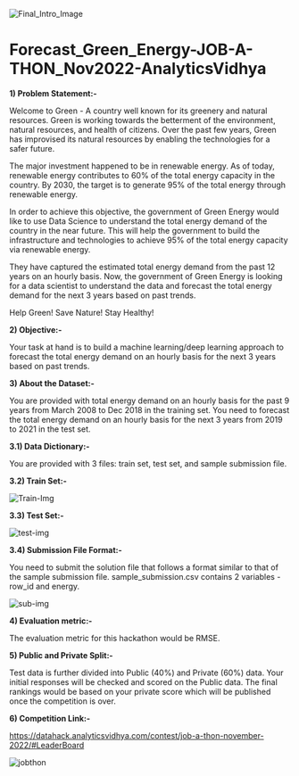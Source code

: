 ![Final_Intro_Image](https://user-images.githubusercontent.com/84449238/202764613-454cc2f7-d0b8-41f3-85e2-13aa8212f94a.jpg)

# Forecast_Green_Energy-JOB-A-THON_Nov2022-AnalyticsVidhya

**1) Problem Statement:-**

Welcome to Green - A country well known for its greenery and natural resources. Green is working towards the betterment of the environment, natural resources, and health of citizens. Over the past few years, Green has improvised its natural resources by enabling the technologies for a safer future. 

The major investment happened to be in renewable energy. As of today, renewable energy contributes to 60% of the total energy capacity in the country. By 2030, the target is to generate 95% of the total energy through renewable energy.

In order to achieve this objective, the government of Green Energy would like to use Data Science to understand the total energy demand of the country in the near future. This will help the government to build the infrastructure and technologies to achieve 95% of the total energy capacity via renewable energy.

They have captured the estimated total energy demand from the past 12 years on an hourly basis. Now, the government of Green Energy is looking for a data scientist to understand the data and forecast the total energy demand for the next 3 years based on past trends.

Help Green! Save Nature! Stay Healthy!

**2) Objective:-**

Your task at hand is to build a machine learning/deep learning approach to forecast the total energy demand on an hourly basis for the next 3 years based on past trends.

**3) About the Dataset:-**

You are provided with total energy demand on an hourly basis for the past 9 years from March 2008 to Dec 2018 in the training set. You need to forecast the total energy demand on an hourly basis for the next 3 years from 2019 to 2021 in the test set.

**3.1) Data Dictionary:-**

You are provided with 3 files: train set, test set, and sample submission file.

**3.2) Train Set:-**

![Train-Img](https://user-images.githubusercontent.com/84449238/202767540-702e7e95-a8d0-4aa0-878e-e95d4ce7f891.JPG)

**3.3) Test Set:-**

![test-img](https://user-images.githubusercontent.com/84449238/202767813-61c22229-35c6-47c3-ba0b-c321c0392a02.JPG)

**3.4) Submission File Format:-**

You need to submit the solution file that follows a format similar to that of the sample submission file. sample_submission.csv contains 2 variables - row_id and energy.

![sub-img](https://user-images.githubusercontent.com/84449238/202767861-1fb09125-c7d5-45cd-bea8-7b93feb9de09.JPG)

**4) Evaluation metric:-**

The evaluation metric for this hackathon would be RMSE.

**5) Public and Private Split:-**

Test data is further divided into Public (40%) and Private (60%) data.
Your initial responses will be checked and scored on the Public data. The final rankings would be based on your private score which will be published once the competition is over.

**6) Competition Link:-**

https://datahack.analyticsvidhya.com/contest/job-a-thon-november-2022/#LeaderBoard 

![jobthon](https://user-images.githubusercontent.com/84449238/202783914-44a8df60-76a9-4569-88ac-0e7d3413bd50.JPG)

